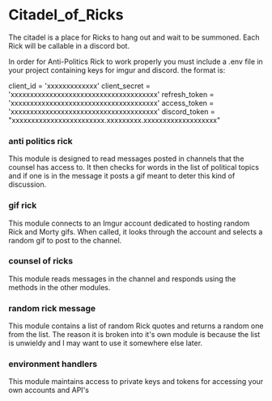 # Citadel_of_Ricks
The citadel is a place for Ricks to hang out and wait to be summoned. Each Rick will be callable in a discord bot.

In order for Anti-Politics Rick to work properly you must include a .env file in your project containing keys for imgur 
and discord. the format is:

client_id = 'xxxxxxxxxxxxx'
client_secret = 'xxxxxxxxxxxxxxxxxxxxxxxxxxxxxxxxxxxxxx'
refresh_token = 'xxxxxxxxxxxxxxxxxxxxxxxxxxxxxxxxxxxxxx'
access_token = 'xxxxxxxxxxxxxxxxxxxxxxxxxxxxxxxxxxxxxx'
discord_token = "xxxxxxxxxxxxxxxxxxxxxxxx.xxxxxxxxx.xxxxxxxxxxxxxxxxxxx"

### anti politics rick
This module is designed to read messages posted in channels that the counsel has access to. It then checks for words in
the list of political topics and if one is in the message it posts a gif meant to deter this kind of discussion.

### gif rick
This module connects to an Imgur account dedicated to hosting random Rick and Morty gifs. When called, it looks through
the account and selects a random gif to post to the channel.

### counsel of ricks
This module reads messages in the channel and responds using the methods in the other modules.

### random rick message
This module contains a list of random Rick quotes and returns a random one from the list. The reason it is broken into
it's own module is because the list is unwieldy and I may want to use it somewhere else later.

### environment handlers
This module maintains access to private keys and tokens for accessing your own accounts and API's